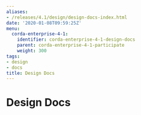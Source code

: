 ```yaml
---
aliases:
- /releases/4.1/design/design-docs-index.html
date: '2020-01-08T09:59:25Z'
menu:
  corda-enterprise-4-1:
    identifier: corda-enterprise-4-1-design-docs
    parent: corda-enterprise-4-1-participate
    weight: 300
tags:
- design
- docs
title: Design Docs
---
```



# Design Docs

